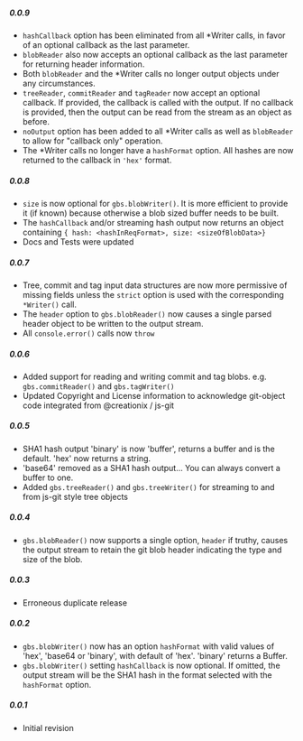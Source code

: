 
##### 0.0.9

* `hashCallback` option has been eliminated from all *Writer calls, in favor of an optional callback as the last parameter.
* `blobReader` also now accepts an optional callback as the last parameter for returning header information.
* Both `blobReader` and the *Writer calls no longer output objects under any circumstances.
* `treeReader`, `commitReader` and `tagReader` now accept an optional callback. If provided, the callback is called with the output. If no callback is provided, then the output can be read from the stream as an object as before.  
* `noOutput` option has been added to all *Writer calls as well as `blobReader` to allow for "callback only" operation.
* The *Writer calls no longer have a `hashFormat` option. All hashes are now returned to the callback in `'hex'` format.

##### 0.0.8

* `size` is now optional for `gbs.blobWriter()`. It is more efficient to provide it (if known) because otherwise a blob sized buffer needs to be built.
* The `hashCallback` and/or streaming hash output now returns an object containing `{ hash: <hashInReqFormat>, size: <sizeOfBlobData>}`
* Docs and Tests were updated

##### 0.0.7

* Tree, commit and tag input data structures are now more permissive of missing fields unless the `strict` option is used with the corresponding `*Writer()` call.
* The `header` option to `gbs.blobReader()` now causes a single parsed header object to be written to the output stream.
* All `console.error()` calls now `throw`

##### 0.0.6

* Added support for reading and writing commit and tag blobs. e.g. `gbs.commitReader()` and `gbs.tagWriter()`
* Updated Copyright and License information to acknowledge git-object code integrated from @creationix / js-git

##### 0.0.5

* SHA1 hash output 'binary' is now 'buffer', returns a buffer and is the default. 'hex' now returns a string.
* 'base64' removed as a SHA1 hash output... You can always convert a buffer to one.
* Added `gbs.treeReader()` and `gbs.treeWriter()` for streaming to and from js-git style tree objects

##### 0.0.4

* `gbs.blobReader()` now supports a single option, `header` if truthy, causes the output stream to retain the git blob header indicating the type and size of the blob.

##### 0.0.3

* Erroneous duplicate release

##### 0.0.2

* `gbs.blobWriter()` now has an option `hashFormat` with valid values of 'hex', 'base64 or 'binary', with default of 'hex'.  'binary' returns a Buffer.
* `gbs.blobWriter()` setting `hashCallback` is now optional. If omitted, the output stream will be the SHA1 hash in the format selected with the `hashFormat` option.

##### 0.0.1

* Initial revision

